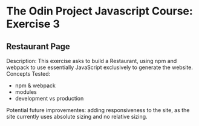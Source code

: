 # The Odin Project Javascript Course: Exercise 3
## Restaurant Page
Description:
This exercise asks to build a Restaurant, using npm and webpack to use essentially JavaScript exclusively to generate the website.
Concepts Tested:
* npm & webpack
* modules
* development vs production

Potential future improvementes: adding responsiveness to the site, as the site currently uses absolute sizing and no relative sizing. 